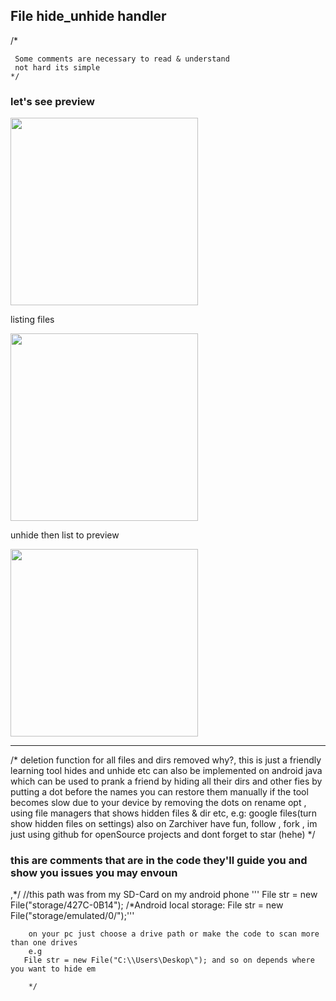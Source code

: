 <h2>File hide_unhide handler</h2>
/*
     
     Some comments are necessary to read & understand
     not hard its simple
    */

  <h3>let's see preview </h3>
  <img src="https://github.com/Kanekivly/Java-File_lib-fun_tutorial/blob/main/Screenshot_20240504-081852.png" width="auto" height="300" />
<p>listing files</p>
<img src="https://github.com/Kanekivly/Java-File_lib-fun_tutorial/blob/main/Screenshot_20240504-083627.png" width="auto" height="300" />
<p>unhide then list to preview </p>
<img src="https://github.com/Kanekivly/Java-File_lib-fun_tutorial/blob/main/Screenshot_20240504-083656.png" width="auto" height="300" />
<hr>
/*
    deletion function for all files and dirs removed
    why?, this is just a friendly learning tool
    hides and unhide etc can also be implemented on android java
    which can be used to prank a friend by hiding all their dirs and other fies
    by putting a dot before the names
    you can restore them manually if the tool becomes slow due to your device
    by removing the dots on rename opt , using file managers that shows hidden files & dir
    etc, e.g: google files(turn show hidden files on settings) also on Zarchiver
    have fun, follow , fork , im just using github for openSource projects
    and dont forget to star (hehe)
    */
    <h3>this are comments that are in the code they'll guide you and show you issues you may envoun</h3>
    ,*/
    //this path was from my SD-Card on my android phone
    '''
        File str = new File("storage/427C-0B14");
        /*Android local storage:
        File str = new File("storage/emulated/0/");'''
        
        on your pc just choose a drive path or make the code to scan more than one drives
        e.g
       File str = new File("C:\\Users\Deskop\"); and so on depends where you want to hide em
       
        */
